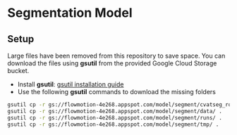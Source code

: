 # Segmentation Model

## Setup
Large files have been removed from this repository to save space. You can download the files using **gsutil** from the provided Google Cloud Storage bucket.
- Install **gsutil**: [gsutil installation guide](https://cloud.google.com/storage/docs/gsutil_install)
- Use the following **gsutil** commands to download the missing folders

```bash
gsutil cp -r gs://flowmotion-4e268.appspot.com/model/segment/cvatseg_road/ .
gsutil cp -r gs://flowmotion-4e268.appspot.com/model/segment/data/ .
gsutil cp -r gs://flowmotion-4e268.appspot.com/model/segment/runs/ .
gsutil cp -r gs://flowmotion-4e268.appspot.com/model/segment/tmp/ .
```
